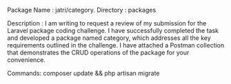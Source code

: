 Package Name : jatri/category.
Directory    : packages

Description  : I am writing to request a review of my submission for the Laravel package coding challenge. I have successfully completed the task and developed a package named category, which addresses all the key requirements outlined in the challenge. I have attached a Postman collection that demonstrates the CRUD operations of the package for your convenience.

Commands: composer update && php artisan migrate

